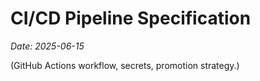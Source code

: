 # CI/CD Pipeline Specification
_Date: 2025-06-15_

(GitHub Actions workflow, secrets, promotion strategy.)

